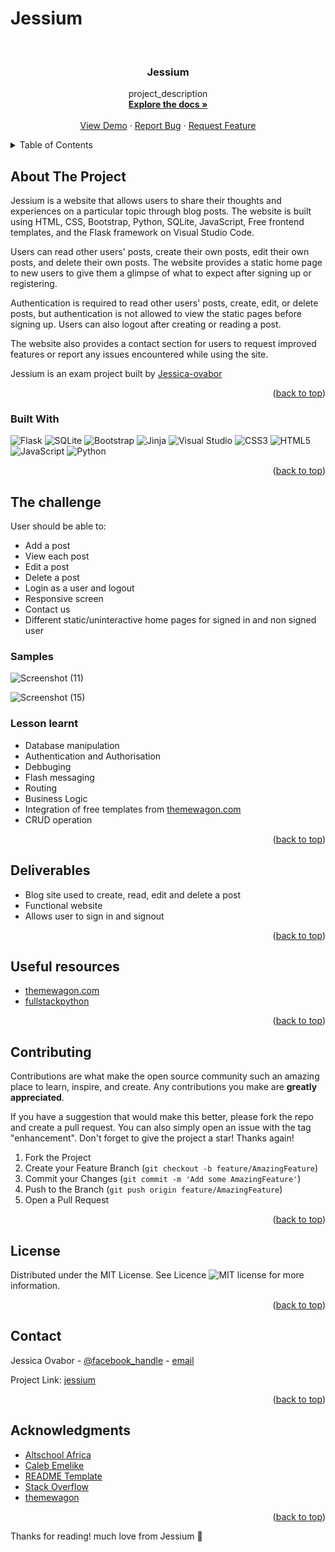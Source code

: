 # Jessium
 



<!-- PROJECT LOGO -->
<br />
<div align="center">
  <a href="https://github.com/Jessica-ovabor/Jessium">

  </a>

<h3 align="center">Jessium</h3>

  <p align="center">
         project_description
    <br />
    <a href="https://github.com/Jessica-ovabor/Jessium"><strong>Explore the docs »</strong></a>
    <br />
    <br />
    <a href="https://github.com/Jessica-ovabor/Jessium">View Demo</a>
    ·
    <a href="https://github.com/Jessica-ovabor/Jessium/issues">Report Bug</a>
    ·
    <a href="https://github.com/Jessica-ovabor/Jessium/issues">Request Feature</a>
  </p>
</div>



<!-- TABLE OF CONTENTS -->
<details>
  <summary>Table of Contents</summary>
  <ol>
    <li>
      <a href="#about-the-project">About The Project</a>
      <ul>
        <li><a href="#built-with">Built With</a></li>
       </ul>
    </li>
    <li>
      <a href="#milestone">Milestone</a>
      <ul>
        <li><a href="#the-challenge">The challenge</a></li>
        <li><a href="#samples">Samples</a></li>
      </ul>
    </li>
    <li><a href="#lesson-learnt">Lesson learnt</a></li>
    <li><a href="#deliverables">Deliverables</a></li>
    <li><a href="#useful-resources">Useful resources</a></li>
    <li><a href="#contributing">Contributing</a></li>
    <li><a href="#license">License</a></li>
    <li><a href="#contact">Contact</a></li>
    <li><a href="#acknowledgments">Acknowledgments</a></li>
  </ol>
</details>



<!-- ABOUT THE PROJECT -->
## About The Project

Jessium is a website that allows users to share their thoughts and experiences on a particular topic through blog posts. The website is built using HTML, CSS, Bootstrap, Python, SQLite, JavaScript, Free frontend templates, and the Flask framework on Visual Studio Code.

Users can read other users' posts, create their own posts, edit their own posts, and delete their own posts. The website provides a static home page to new users to give them a glimpse of what to expect after signing up or registering.

Authentication is required to read other users' posts, create, edit, or delete posts, but authentication is not allowed to view the static pages before signing up. Users can also logout after creating or reading a post.

The website also provides a contact section for users to request improved features or report any issues encountered while using the site.

Jessium is an exam project built by [Jessica-ovabor](github.com/Jessica-ovabor)



<p align="right">(<a href="#readme-top">back to top</a>)</p>



### Built With
 ![Flask](https://img.shields.io/badge/flask-%23000.svg?style=for-the-badge&logo=flask&logoColor=white)
 ![SQLite](https://img.shields.io/badge/sqlite-%2307405e.svg?style=for-the-badge&logo=sqlite&logoColor=white)
![Bootstrap](https://img.shields.io/badge/bootstrap-%23563D7C.svg?style=for-the-badge&logo=bootstrap&logoColor=white)
 ![Jinja](https://img.shields.io/badge/jinja-white.svg?style=for-the-badge&logo=jinja&logoColor=black)
![Visual Studio](https://img.shields.io/badge/Visual%20Studio-5C2D91.svg?style=for-the-badge&logo=visual-studio&logoColor=white)
![CSS3](https://img.shields.io/badge/css3-%231572B6.svg?style=for-the-badge&logo=css3&logoColor=white)
![HTML5](https://img.shields.io/badge/html5-%23E34F26.svg?style=for-the-badge&logo=html5&logoColor=white)
 ![JavaScript](https://img.shields.io/badge/javascript-%23323330.svg?style=for-the-badge&logo=javascript&logoColor=%23F7DF1E)
![Python](https://img.shields.io/badge/python-3670A0?style=for-the-badge&logo=python&logoColor=ffdd54)



<p align="right">(<a href="#readme-top">back to top</a>)</p>



<!-- The challenge -->
## The challenge

 <p>User should be able to:</p>
 
 * Add a post
 * View each post
 * Edit a post
 * Delete a post
 * Login as a user and logout
 * Responsive screen
 * Contact us
 * Different static/uninteractive home pages for signed in and non signed user
 
 
 

### Samples
![Screenshot (11)](https://user-images.githubusercontent.com/74324460/200291515-e40494bd-092e-4bd7-a160-fb1ee710b5ae.png)

![Screenshot (15)](https://user-images.githubusercontent.com/74324460/200291050-bfe7a8c2-a3e2-4632-8d53-7ac0f7671c5a.png)





### Lesson learnt

* Database manipulation
* Authentication and Authorisation
* Debbuging
* Flash messaging
* Routing
* Business Logic
* Integration of free templates from [themewagon.com](www.themewagon.com)
* CRUD operation
 


<p align="right">(<a href="#readme-top">back to top</a>)</p>



<!-- Deliverables -->
## Deliverables

* Blog site used to create, read, edit and delete a post
* Functional website
* Allows user to sign in and signout

<p align="right">(<a href="#readme-top">back to top</a>)</p>



<!-- Usefulresources -->
## Useful resources

- [themewagon.com](www.themewagon.com)
- [fullstackpython](www.fullstackpython.com)


<p align="right">(<a href="#readme-top">back to top</a>)</p>



<!-- CONTRIBUTING -->
## Contributing

Contributions are what make the open source community such an amazing place to learn, inspire, and create. Any contributions you make are **greatly appreciated**.

If you have a suggestion that would make this better, please fork the repo and create a pull request. You can also simply open an issue with the tag "enhancement".
Don't forget to give the project a star! Thanks again!

1. Fork the Project
2. Create your Feature Branch (`git checkout -b feature/AmazingFeature`)
3. Commit your Changes (`git commit -m 'Add some AmazingFeature'`)
4. Push to the Branch (`git push origin feature/AmazingFeature`)
5. Open a Pull Request

<p align="right">(<a href="#readme-top">back to top</a>)</p>



<!-- LICENSE -->
## License

Distributed under the MIT License. See Licence 
![MIT license](https://img.shields.io/badge/License-MIT-blue.svg)
for more information.


<p align="right">(<a href="#readme-top">back to top</a>)</p>



<!-- CONTACT -->
## Contact

Jessica Ovabor - [@facebook_handle](https://facebook.com/jessica-ovabor) - [email](ovaborjessica85@gmail.com)

Project Link: [jessium](https://github.com/Jessica-ovabor/Jessiumg)

<p align="right">(<a href="#readme-top">back to top</a>)</p>



<!-- ACKNOWLEDGMENTS -->
## Acknowledgments

* [Altschool Africa](www.altschoolafrica.com)
* [Caleb Emelike](twitter.com/caleb-emelike)
* [README Template](https://github.com/othneildrew/Best-README-Template)
* [Stack Overflow](www.stackoverflow.com)
* [themewagon](www.themewagon.com)





<p align="right">(<a href="#readme-top">back to top</a>)</p>





 
Thanks for reading! much love from Jessium :blue_heart:
